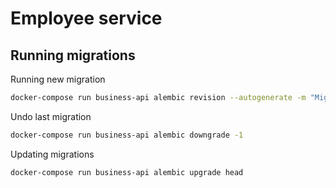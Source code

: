 # Employee service

## Running migrations

Running new migration

```bash
docker-compose run business-api alembic revision --autogenerate -m "Migration name"
```

Undo last migration

```bash
docker-compose run business-api alembic downgrade -1
```

Updating migrations

```bash
docker-compose run business-api alembic upgrade head
```
